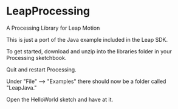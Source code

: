LeapProcessing
==============

A Processing Library for Leap Motion

This is just a port of the Java example included in the Leap SDK.

To get started, download and unzip into the libraries folder in your Processing sketchbook.

Quit and restart Processing.

Under "File" --> "Examples" there should now be a folder called "LeapJava."

Open the HelloWorld sketch and have at it.
